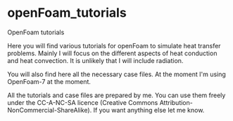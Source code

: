 # openFoam_tutorials

OpenFoam tutorials

Here you will find various tutorials for openFoam to simulate heat transfer problems. Mainly I will focus on the different aspects of heat conduction and heat convection. It is unlikely that I will include radiation.

You will also find here all the necessary case files. At the moment I'm using OpenFoam-7 at the moment.

All the tutorials and case files are prepared by me. You can use them freely under the CC-A-NC-SA licence (Creative Commons Attribution-NonCommercial-ShareAlike). If you want anything else let me know.
